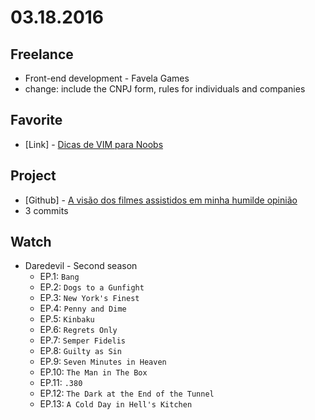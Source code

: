 # 03.18.2016


## Freelance

 - Front-end development - Favela Games
  - change: include the CNPJ form, rules for individuals and companies


## Favorite

- \[Link\] - [Dicas de VIM para Noobs](http://woliveiras.com.br/vimparanoobs/)


## Project

- \[Github\] - [A visão dos filmes assistidos em minha humilde opinião](https://github.com/descco/site-imhomovies.com.br)
 - 3 commits


## Watch

- Daredevil - Second season
  - EP.1: `Bang`
  - EP.2: `Dogs to a Gunfight`
  - EP.3: `New York's Finest`
  - EP.4: `Penny and Dime`
  - EP.5: `Kinbaku`
  - EP.6: `Regrets Only`
  - EP.7: `Semper Fidelis`
  - EP.8: `Guilty as Sin`
  - EP.9: `Seven Minutes in Heaven`
  - EP.10: `The Man in The Box`
  - EP.11: `.380`
  - EP.12: `The Dark at the End of the Tunnel`
  - EP.13: `A Cold Day in Hell's Kitchen`
